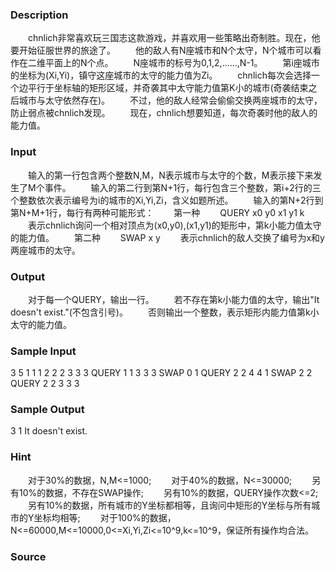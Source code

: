
### Description
　　chnlich非常喜欢玩三国志这款游戏，并喜欢用一些策略出奇制胜。现在，他要开始征服世界的旅途了。
　　他的敌人有N座城市和N个太守，N个城市可以看作在二维平面上的N个点。
　　N座城市的标号为0,1,2,……,N-1。
　　第i座城市的坐标为(Xi,Yi)，镇守这座城市的太守的能力值为Zi。
　　chnlich每次会选择一个边平行于坐标轴的矩形区域，并奇袭其中太守能力值第K小的城市(奇袭结束之后城市与太守依然存在)。
　　不过，他的敌人经常会偷偷交换两座城市的太守，防止弱点被chnlich发现。
　　现在，chnlich想要知道，每次奇袭时他的敌人的能力值。


### Input

　　输入的第一行包含两个整数N,M，N表示城市与太守的个数，M表示接下来发生了M个事件。
　　输入的第二行到第N+1行，每行包含三个整数，第i+2行的三个整数依次表示编号为i的城市的Xi,Yi,Zi，含义如题所述。
　　输入的第N+2行到第N+M+1行，每行有两种可能形式：
　　第一种
　　QUERY x0 y0 x1 y1 k
　　表示chnlich询问一个相对顶点为(x0,y0),(x1,y1)的矩形中，第k小能力值太守的能力值。
　　第二种
　　SWAP x y
　　表示chnlich的敌人交换了编号为x和y两座城市的太守。


### Output
　　对于每一个QUERY，输出一行。
　　若不存在第k小能力值的太守，输出"It doesn't exist."(不包含引号)。
　　否则输出一个整数，表示矩形内能力值第k小太守的能力值。

### Sample Input
3 5
1 1 1
2 2 2
3 3 3
QUERY 1 1 3 3 3
SWAP 0 1
QUERY 2 2 4 4 1
SWAP 2 2
QUERY 2 2 3 3 3


### Sample Output
3
1
It doesn't exist.


### Hint
　　对于30%的数据，N,M<=1000;
　　对于40%的数据，N<=30000;
　　另有10%的数据，不存在SWAP操作;
　　另有10%的数据，QUERY操作次数<=2;
　　另有10%的数据，所有城市的Y坐标都相等，且询问中矩形的Y坐标与所有城市的Y坐标均相等;
　　对于100%的数据，N<=60000,M<=10000,0<=Xi,Yi,Zi<=10^9,k<=10^9，保证所有操作均合法。

### Source
